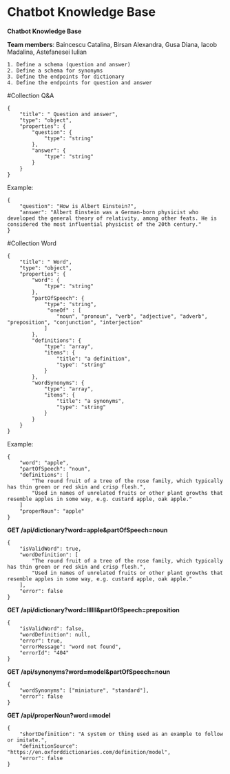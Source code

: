 
# Chatbot Knowledge Base

<b>Chatbot Knowledge Base</b>

__Team members__: Baincescu Catalina, Birsan Alexandra, Gusa Diana, Iacob Madalina, Astefanesei Iulian

	1. Define a schema (question and answer)
	2. Define a schema for synonyms
	3. Define the endpoints for dictionary
	4. Define the endpoints for question and answer
	

#Collection Q&A
	
	{
		"title": " Question and answer",
		"type": "object",
		"properties": {
			"question": {
				"type": "string"
			},
			"answer": {
				"type": "string"
			}
		}
	}

Example: 

	{
		"question": "How is Albert Einstein?",
		"answer": "Albert Einstein was a German-born physicist who developed the general theory of relativity, among other feats. He is considered the most influential physicist of the 20th century."
	}


#Collection Word

	{
		"title": " Word",
		"type": "object",
		"properties": {
			"word": {
				"type": "string"
			},
			"partOfSpeech": {
				"type": "string",
				 "oneOf" : [
					"noun", "pronoun", "verb", "adjective", "adverb", "preposition", "conjunction", "interjection"
				]
			},
			"definitions": {
				"type": "array",
				"items": {
					"title": "a definition",
					"type": "string"
				}
			},
			"wordSynonyms": {
				"type": "array",
				"items": {
					"title": "a synonyms",
					"type": "string"
				}
			}
		}
	}
Example: 

	{
		"word": "apple",
		"partOfSpeech": "noun",
		"definitions": [
			"The round fruit of a tree of the rose family, which typically has thin green or red skin and crisp flesh.",
			"Used in names of unrelated fruits or other plant growths that resemble apples in some way, e.g. custard apple, oak apple."
		]
		"properNoun": "apple"
	}

<b>GET  /api/dictionary?word=apple&partOfSpeech=noun</b>
	
	{
		"isValidWord": true,
		"wordDefinition": [
			"The round fruit of a tree of the rose family, which typically has thin green or red skin and crisp flesh.",
			"Used in names of unrelated fruits or other plant growths that resemble apples in some way, e.g. custard apple, oak apple."
		],
		"error": false
	}

<b>GET  /api/dictionary?word=llllll&partOfSpeech=preposition</b>

	{
		"isValidWord": false,
		"wordDefinition": null,
		"error": true,
		"errorMessage": "word not found",
		"errorId": "404"
	}

<b>GET  /api/synonyms?word=model&partOfSpeech=noun</b>

	{
		"wordSynonyms": ["miniature", "standard"],
		"error": false
	}

<b>GET  /api/properNoun?word=model</b>

	{
		"shortDefinition": "A system or thing used as an example to follow or imitate.",
		"definitionSource": "https://en.oxforddictionaries.com/definition/model",
		"error": false
	}





